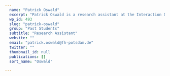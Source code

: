 ```yaml
---
  name: "Patrick Oswald"
  excerpt: "Patrick Oswald is a research assistant at the Interaction Design Lab (IDL) of the University of Applied Sciences Potsdam."
  wp_id: 493
  slug: "patrick-oswald"
  group: "Past Students"
  subtitle: "Research Assistant"
  website: ""
  email: "patrick.oswald@fh-potsdam.de"
  twitter: ""
  thumbnail_id: null
  publications: []
  sort_name: "Oswald"

---
```

